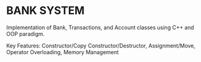 # BANK SYSTEM

Implementation of Bank, Transactions, and Account classes using C++ and OOP paradigm.

Key Features: Constructor/Copy Constructor/Destructor, Assignment/Move, Operator Overloading, Memory Management
